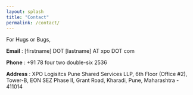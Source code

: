 ```yaml
---
layout: splash
title: "Contact"
permalink: /contact/
---
```


For Hugs or Bugs,

**Email** : [firstname] DOT [lastname] AT xpo DOT com

**Phone** : +91 78 four two double-six 2536

**Address** : XPO Logisitcs Pune Shared Services LLP, 6th Floor (Office #2), Tower-B, EON SEZ Phase II, Grant Road, Kharadi, Pune, Maharashtra - 411014
